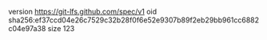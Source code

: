 version https://git-lfs.github.com/spec/v1
oid sha256:ef37ccd04e26c7529c32b28f0f6e52e9307b89f2eb29bb961cc6882c04e97a38
size 123
